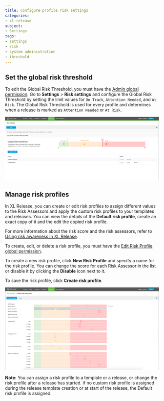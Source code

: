 ```yaml
---
title: Configure profile risk settings
categories:
- xl-release
subject:
- Settings
tags:
- settings
- risk
- system administration
- threshold
---
```


## Set the global risk threshold

To edit the Global Risk Threshold, you must have the [Admin global permission](/xl-release/how-to/configure-permissions.html).
Go to **Settings** > **Risk settings** and configure the Global Risk Threshold by setting the limit values for `On Track`, `Attention Needed`, and `At Risk`. The Global Risk Threshold is used for every profile and determines when a release is marked
as `Attention Needed` or `At Risk`.

![Global Risk Threshold](../images/global-risk-threshold.png)

## Manage risk profiles

In XL Release, you can create or edit risk profiles to assign different values to the Risk Assessors and apply the custom risk profiles to your templates and releases. You can view the details of the **Default risk profile**, create an exact copy of it and the edit the copied risk profile.

For more information about the risk score and the risk assessors, refer to [Using risk awareness in XL Release](/xl-release/how-to/using-the-risk-aware-view.html).

To create, edit, or delete a risk profile, you must have the [Edit Risk Profile global permission](/xl-release/how-to/configure-permissions.html).

To create a new risk profile, click **New Risk Profile** and specify a name for the risk profile. You can change the score for each Risk Assessor in the list or disable it by clicking the **Disable** icon next to it.

To save the risk profile, click **Create risk profile**.

![Create risk profile](../images/new-risk-profile.png)

**Note:** You can assign a risk profile to a template or a release, or change the risk profile after a release has started. If no custom risk profile is assigned during the release template creation or at start of the release, the Default risk profile is assigned.
